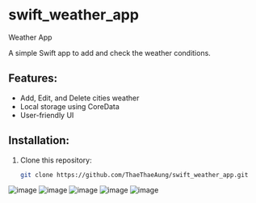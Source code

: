 # swift_weather_app
Weather App

A simple Swift app to add and check the weather conditions.

## Features:
- Add, Edit, and Delete cities weather
- Local storage using CoreData
- User-friendly UI

## Installation:
1. Clone this repository:
   ```bash
   git clone https://github.com/ThaeThaeAung/swift_weather_app.git
![image](https://github.com/user-attachments/assets/13b551e2-4514-4dfe-a2b1-f07c73115bfe)
![image](https://github.com/user-attachments/assets/107d9ed2-698b-469a-9521-8e0f6c3b5688)
![image](https://github.com/user-attachments/assets/0fe0d7d0-eb7e-4bce-8b2a-5e4160fced4c)
![image](https://github.com/user-attachments/assets/7ab59768-194d-482b-92b3-270f4486afc6)
![image](https://github.com/user-attachments/assets/ade83197-8dd6-47e6-b822-bc6718b02d3c)



